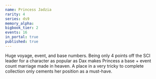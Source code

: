 ```yaml
---
name: Princess Jadzia
rarity: 4
series: ds9
memory_alpha:
bigbook_tier: 2
events: 16
in_portal: true
published: true
---
```


Huge voyage, event, and base numbers. Being only 4 points off the SCI leader for a character as popular as Dax makes Princess a base + event count marriage made in heaven. A place in a very tricky to complete collection only cements her position as a must-have.
